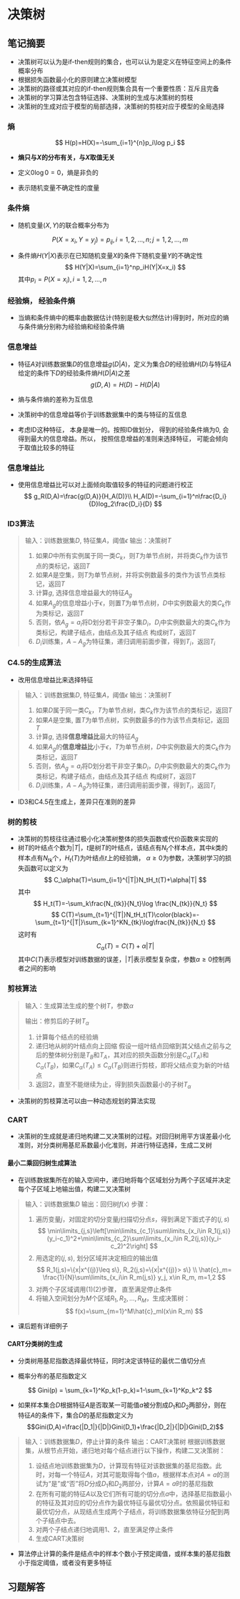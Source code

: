 # 决策树
## 笔记摘要
* 决策树可以认为是if-then规则的集合，也可以认为是定义在特征空间上的条件概率分布
* 根据损失函数最小化的原则建立决策树模型
* 决策树的路径或其对应的if-then规则集合具有一个重要性质：互斥且完备
* 决策树的学习算法包含特征选择、决策树的生成与决策树的剪枝
* 决策树的生成对应于模型的局部选择，决策树的剪枝对应于模型的全局选择


### 熵

$$
H(p)=H(X)=-\sum_{i=1}^{n}p_i\log p_i
$$

* **熵只与$X$的分布有关，与$X$取值无关**

* 定义$0\log0=0$，熵是非负的
* 表示随机变量不确定性的度量

### 条件熵

* 随机变量$(X,Y)$的联合概率分布为

$$P(X=x_i,Y=y_j)=p_{ij}, i=1,2,\dots ,n;j=1,2,\dots ,m$$

* 条件熵$H(Y|X)$表示在已知随机变量$X$的条件下随机变量$Y$的不确定性
$$
H(Y|X)=\sum_{i=1}^np_iH(Y|X=x_i)
$$
其中$p_i=P(X=x_i),i=1,2,\dots ,n$

### 经验熵， 经验条件熵

* 当熵和条件熵中的概率由数据估计(特别是极大似然估计)得到时，所对应的熵与条件熵分别称为经验熵和经验条件熵



### 信息增益

* 特征$A$对训练数据集$D$的信息增益$g(D|A)$，定义为集合$D$的经验熵$H(D)$与特征$A$给定的条件下$D$的经验条件熵$H(D|A)$之差
$$
g(D,A)=H(D)-H(D|A)
$$

* 熵与条件熵的差称为互信息

* 决策树中的信息增益等价于训练数据集中的类与特征的互信息

* 考虑ID这种特征， 本身是唯一的。按照ID做划分， 得到的经验条件熵为0, 会得到最大的信息增益。所以， 按照信息增益的准则来选择特征， 可能会倾向于取值比较多的特征



### 信息增益比
* 使用信息增益比可以对上面倾向取值较多的特征的问题进行校正
$$
g_R(D,A)=\frac{g(D,A)}{H_A(D)}\\
H_A(D)=-\sum_{i=1}^n\frac{D_i}{D}log_2\frac{D_i}{D}
$$

### ID3算法

> 输入：训练数据集$D$, 特征集$A$，阈值$\epsilon$
> 输出：决策树$T$
>
> 1. 如果$D$中所有实例属于同一类$C_k$，则$T$为单节点树，并将类$C_k$作为该节点的类标记，返回$T$
> 1. 如果$A$是空集，则$T$为单节点树，并将实例数最多的类作为该节点类标记，返回$T$
> 1. 计算$g$, 选择信息增益最大的特征$A_g$
> 1. 如果$A_g$的信息增益小于$\epsilon$，则置$T$为单节点树，$D$中实例数最大的类$C_k$作为类标记，返回$T$
> 1. 否则，依$A_g=a_i$将D划分若干非空子集$D_i$，$D_i$中实例数最大的类$C_k$作为类标记，构建子结点，由结点及其子结点 构成树$T$，返回$T$
> 1. $D_i$训练集，$A-A_g$为特征集，递归调用前面步骤，得到$T_i$，返回$T_i$





###  C4.5的生成算法
* 改用信息增益比来选择特征
> 输入：训练数据集$D$, 特征集$A$，阈值$\epsilon$
> 输出：决策树$T$
>
> 1. 如果$D$属于同一类$C_k$，$T$为单节点树，类$C_k$作为该节点的类标记，返回$T$
> 1. 如果$A$是空集, 置$T$为单节点树，实例数最多的作为该节点类标记，返回$T$
> 1. 计算$g$, 选择**信息增益比**最大的特征$A_g$
> 1. 如果$A_g$的**信息增益比**小于$\epsilon$，$T$为单节点树，$D$中实例数最大的类$C_k$作为类标记，返回$T$
> 1. 否则，依$A_g=a_i$将D划分若干非空子集$D_i$，$D_i$中实例数最大的类$C_k$作为类标记，构建子结点，由结点及其子结点 构成树$T$，返回$T$
> 1. $D_i$训练集，$A-A_g$为特征集，递归调用前面步骤，得到$T_i$，返回$T_i$

*  ID3和C4.5在生成上，差异只在准则的差异



### 树的剪枝
* 决策树的剪枝往往通过极小化决策树整体的损失函数或代价函数来实现的
* 树$T$的叶结点个数为$|T|$，$t$是树$T$的叶结点，该结点有$N_t$个样本点，其中$k$类的样本点有$N_{tk}$个，$H_t(T)$为叶结点$t$上的经验熵， $\alpha\geqslant 0$为参数，决策树学习的损失函数可以定义为
 $$
 C_\alpha(T)=\sum_{i=1}^{|T|}N_tH_t(T)+\alpha|T|
 $$
 其中
 $$
 H_t(T)=-\sum_k\frac{N_{tk}}{N_t}\log \frac{N_{tk}}{N_t}
 $$
 $$
 C(T)=\sum_{t=1}^{|T|}N_tH_t(T)\color{black}=-\sum_{t=1}^{|T|}\sum_{k=1}^KN_{tk}\log\frac{N_{tk}}{N_t}
 $$
  这时有
 $$
 C_\alpha(T)=C(T)+\alpha|T|
 $$
其中$C(T)$表示模型对训练数据的误差，$|T|$表示模型复杂度，参数$\alpha \geqslant 0$控制两者之间的影响


### 剪枝算法

> 输入：生成算法生成的整个树$T$，参数$\alpha$
>
> 输出：修剪后的子树$T_\alpha$
>
> 1. 计算每个结点的经验熵
> 1. 递归地从树的叶结点向上回缩
>    假设一组叶结点回缩到其父结点之前与之后的整体树分别是$T_B$和$T_A$，其对应的损失函数分别是$C_\alpha(T_A)$和$C_\alpha(T_B)$，如果$C_\alpha(T_A)\leqslant C_\alpha(T_B)$则进行剪枝，即将父结点变为新的叶结点
> 1. 返回2，直至不能继续为止，得到损失函数最小的子树$T_\alpha$
* 决策树的剪枝算法可以由一种动态规划的算法实现

### CART

* 决策树的生成就是递归地构建二叉决策树的过程。对回归树用平方误差最小化准则，对分类树用基尼系数最小化准则，并进行特征选择，生成二叉树
####  最小二乘回归树生成算法
* 在训练数据集所在的输入空间中，递归地将每个区域划分为两个子区域并决定每个子区域上地输出值，构建二叉决策树

>输入：训练数据集$D$
>输出：回归树$f(x)$
>步骤：
>1. 遍历变量$j$，对固定的切分变量$j$扫描切分点$s$，得到满足下面式子的$(j,s)$
   $$
   \min\limits_{j,s}\left[\min\limits_{c_1}\sum\limits_{x_i\in R_1(j,s)}(y_i-c_1)^2+\min\limits_{c_2}\sum\limits_{x_i\in R_2(j,s)}(y_i-c_2)^2\right]
   $$
>1. 用选定的$(j,s)$, 划分区域并决定相应的输出值
   $$
   R_1(j,s)=\{x|x^{(j)}\leq s\}, R_2(j,s)=\{x|x^{(j)}> s\} \\
   \hat{c}_m= \frac{1}{N}\sum\limits_{x_i\in R_m(j,s)} y_j, x\in R_m, m=1,2
   $$
>1. 对两个子区域调用(1)(2)步骤， 直至满足停止条件
>1. 将输入空间划分为$M$个区域$R_1, R_2,\dots,R_M$，生成决策树：
   $$
   f(x)=\sum_{m=1}^M\hat{c}_mI(x\in R_m)
   $$
   * 课后题有详细例子






####  CART分类树的生成

* 分类树用基尼指数选择最优特征，同时决定该特征的最优二值切分点

* 概率分布的基尼指数定义

$$
Gini(p) = \sum_{k=1}^Kp_k(1-p_k)=1-\sum_{k=1}^Kp_k^2
$$
* 如果样本集合$D$根据特征$A$是否取某一可能值$a$被分割成$D_1$和$D_2$两部分，则在特征$A$的条件下，集合$D$的基尼指数定义为
$$Gini(D,A)=\frac{|D_1|}{|D|}Gini(D_1)+\frac{|D_2|}{|D|}Gini(D_2)$$ 
>输入：训练数据集$D$，停止计算的条件
>输出：CART决策树
>根据训练数据集，从根节点开始，递归地对每个结点进行以下操作，构建二叉决策树：
>1. 设结点地训练数据集为$D$，计算现有特征对该数据集的基尼指数。此时，对每一个特征$A$，对其可能取得每个值$a$，根据样本点对$A=a$的测试为“是”或“否”将$D$分成$D_1$和$D_2$两部分，计算$A=a$时的基尼指数
>1. 在所有可能的特征$A$以及它们所有可能的切分点$a$中，选择基尼指数最小的特征及其对应的切分点作为最优特征与最优切分点。依照最优特征和最优切分点，从现结点生成两个子结点，将训练数据集依特征分配到两个子结点中去。
>1. 对两个子结点递归地调用1、2，直至满足停止条件
>1. 生成CART决策树
* 算法停止计算的条件是结点中的样本个数小于预定阈值，或样本集的基尼指数小于指定阈值，或者没有更多特征


## 习题解答
